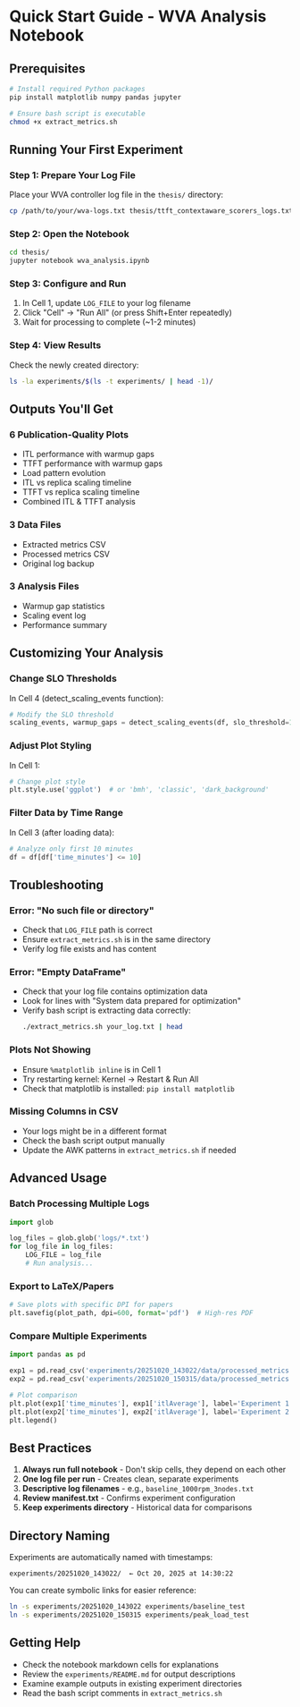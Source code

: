 # Quick Start Guide - WVA Analysis Notebook

## Prerequisites

```bash
# Install required Python packages
pip install matplotlib numpy pandas jupyter

# Ensure bash script is executable
chmod +x extract_metrics.sh
```

## Running Your First Experiment

### Step 1: Prepare Your Log File
Place your WVA controller log file in the `thesis/` directory:
```bash
cp /path/to/your/wva-logs.txt thesis/ttft_contextaware_scorers_logs.txt
```

### Step 2: Open the Notebook
```bash
cd thesis/
jupyter notebook wva_analysis.ipynb
```

### Step 3: Configure and Run
1. In Cell 1, update `LOG_FILE` to your log filename
2. Click "Cell" → "Run All" (or press Shift+Enter repeatedly)
3. Wait for processing to complete (~1-2 minutes)

### Step 4: View Results
Check the newly created directory:
```bash
ls -la experiments/$(ls -t experiments/ | head -1)/
```

## Outputs You'll Get

### 6 Publication-Quality Plots
- ITL performance with warmup gaps
- TTFT performance with warmup gaps  
- Load pattern evolution
- ITL vs replica scaling timeline
- TTFT vs replica scaling timeline
- Combined ITL & TTFT analysis

### 3 Data Files
- Extracted metrics CSV
- Processed metrics CSV
- Original log backup

### 3 Analysis Files
- Warmup gap statistics
- Scaling event log
- Performance summary

## Customizing Your Analysis

### Change SLO Thresholds
In Cell 4 (detect_scaling_events function):
```python
# Modify the SLO threshold
scaling_events, warmup_gaps = detect_scaling_events(df, slo_threshold=10.0)  # Custom ITL SLO
```

### Adjust Plot Styling
In Cell 1:
```python
# Change plot style
plt.style.use('ggplot')  # or 'bmh', 'classic', 'dark_background'
```

### Filter Data by Time Range
In Cell 3 (after loading data):
```python
# Analyze only first 10 minutes
df = df[df['time_minutes'] <= 10]
```

## Troubleshooting

### Error: "No such file or directory"
- Check that `LOG_FILE` path is correct
- Ensure `extract_metrics.sh` is in the same directory
- Verify log file exists and has content

### Error: "Empty DataFrame"
- Check that your log file contains optimization data
- Look for lines with "System data prepared for optimization"
- Verify bash script is extracting data correctly:
  ```bash
  ./extract_metrics.sh your_log.txt | head
  ```

### Plots Not Showing
- Ensure `%matplotlib inline` is in Cell 1
- Try restarting kernel: Kernel → Restart & Run All
- Check that matplotlib is installed: `pip install matplotlib`

### Missing Columns in CSV
- Your logs might be in a different format
- Check the bash script output manually
- Update the AWK patterns in `extract_metrics.sh` if needed

## Advanced Usage

### Batch Processing Multiple Logs
```python
import glob

log_files = glob.glob('logs/*.txt')
for log_file in log_files:
    LOG_FILE = log_file
    # Run analysis...
```

### Export to LaTeX/Papers
```python
# Save plots with specific DPI for papers
plt.savefig(plot_path, dpi=600, format='pdf')  # High-res PDF
```

### Compare Multiple Experiments
```python
import pandas as pd

exp1 = pd.read_csv('experiments/20251020_143022/data/processed_metrics.csv')
exp2 = pd.read_csv('experiments/20251020_150315/data/processed_metrics.csv')

# Plot comparison
plt.plot(exp1['time_minutes'], exp1['itlAverage'], label='Experiment 1')
plt.plot(exp2['time_minutes'], exp2['itlAverage'], label='Experiment 2')
plt.legend()
```

## Best Practices

1. **Always run full notebook** - Don't skip cells, they depend on each other
2. **One log file per run** - Creates clean, separate experiments
3. **Descriptive log filenames** - e.g., `baseline_1000rpm_3nodes.txt`
4. **Review manifest.txt** - Confirms experiment configuration
5. **Keep experiments directory** - Historical data for comparisons

## Directory Naming

Experiments are automatically named with timestamps:
```
experiments/20251020_143022/  ← Oct 20, 2025 at 14:30:22
```

You can create symbolic links for easier reference:
```bash
ln -s experiments/20251020_143022 experiments/baseline_test
ln -s experiments/20251020_150315 experiments/peak_load_test
```

## Getting Help

- Check the notebook markdown cells for explanations
- Review the `experiments/README.md` for output descriptions
- Examine example outputs in existing experiment directories
- Read the bash script comments in `extract_metrics.sh`
